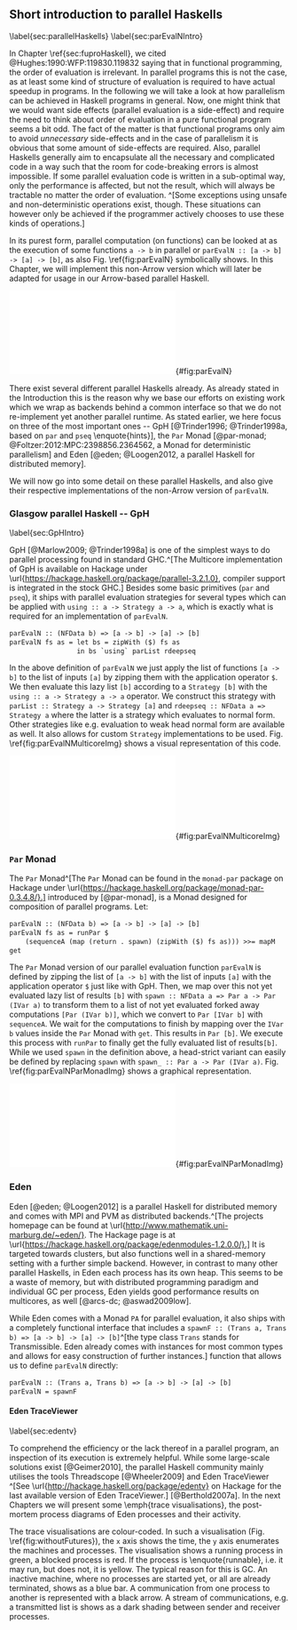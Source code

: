 ## Short introduction to parallel Haskells

\label{sec:parallelHaskells}
\label{sec:parEvalNIntro}

In Chapter \ref{sec:fuproHaskell}, we cited @Hughes:1990:WFP:119830.119832 saying that in functional
programming, the order of evaluation is irrelevant. In parallel programs this is not the case,
as at least some kind of structure of evaluation is required to have actual speedup in programs.
In the following we will take a look at how parallelism can be achieved in Haskell programs in general.
Now, one might think that we would want side effects (parallel evaluation is a side-effect)
and require the need to think about order of evaluation in a pure functional program seems a bit odd.
The fact of the matter is that functional programs
only aim to avoid *unnecessary* side-effects and in the case of parallelism it
is obvious that some amount of side-effects are required.
Also, parallel Haskells generally aim to encapsulate all the necessary and
complicated code in a way such that the room for code-breaking errors is almost impossible.
If some parallel evaluation code is written in a sub-optimal way, only the performance 
is affected, but not the result, which will always be tractable no matter the order of evaluation.
^[Some exceptions using unsafe and non-deterministic operations exist, though. These situations 
can however only be achieved if the programmer actively chooses to use these kinds of operations.]

In its purest form, parallel computation (on functions) can be looked at
as the execution of some functions `a -> b` in parallel or 
`parEvalN :: [a -> b] -> [a] -> [b]`, as also Fig. \ref{fig:parEvalN} 
symbolically shows. In this Chapter, we will implement this non-Arrow version which
will later be adapted for usage in our Arrow-based parallel Haskell.

![Schematic illustration of `parEvalN`. A list of inputs is transformed by different functions in parallel.](src/img/parEvalN.pdf){#fig:parEvalN}

There exist several different parallel Haskells already.
As already stated in the Introduction
this is the reason why we base our efforts on existing work which we wrap
as backends behind a common interface so that we do not re-implement
yet another parallel runtime. As stated earlier, we here focus on
three of the most important ones -- GpH [@Trinder1996; @Trinder1998a, based on `par` and `pseq` \enquote{hints}],
the `Par` Monad [@par-monad; @Foltzer:2012:MPC:2398856.2364562, a Monad for deterministic parallelism] and
Eden [@eden; @Loogen2012, a parallel Haskell for distributed memory].

We will now go into some detail on these parallel Haskells, and also
give their respective implementations of the non-Arrow version of `parEvalN`.

### Glasgow parallel Haskell -- GpH

\label{sec:GpHIntro}

GpH [@Marlow2009; @Trinder1998a] is one of the simplest ways to do parallel
processing found in standard GHC.^[The Multicore implementation of GpH is available on Hackage under \url{https://hackage.haskell.org/package/parallel-3.2.1.0}, compiler support is integrated in the stock GHC.]
Besides some basic primitives (`par` and `pseq`), it ships with parallel
evaluation strategies for several types which can be applied with
`using :: a -> Strategy a -> a`, which is exactly what is required for an
implementation of `parEvalN`.

~~~~ {.haskell}
parEvalN :: (NFData b) => [a -> b] -> [a] -> [b]
parEvalN fs as = let bs = zipWith ($) fs as 
                 in bs `using` parList rdeepseq
~~~~

In the above definition of `parEvalN` we just apply the list of functions `[a -> b]`
to the list of inputs `[a]` by zipping them with the application operator `$`.
We then evaluate this lazy list `[b]` according to a `Strategy [b]` with the
`using :: a -> Strategy a -> a` operator.
We construct this strategy with `parList :: Strategy a -> Strategy [a]` and
`rdeepseq :: NFData a => Strategy a` where the latter is a strategy
which evaluates to normal form. Other strategies like e.g. evaluation
to weak head normal form are available as well.
It also allows for custom `Strategy` implementations to be used.
Fig. \ref{fig:parEvalNMulticoreImg} shows a visual representation of this code.

![`parEvalN` (GpH).](src/img/parEvalNMulticoreImg.pdf){#fig:parEvalNMulticoreImg}

### `Par` Monad

The `Par` Monad^[The `Par` Monad can be found in the `monad-par` package on Hackage
under \url{https://hackage.haskell.org/package/monad-par-0.3.4.8/}.]
introduced by [@par-monad], is a Monad designed for composition of
parallel programs. Let:

~~~~ {.haskell}
parEvalN :: (NFData b) => [a -> b] -> [a] -> [b]
parEvalN fs as = runPar $ 
	(sequenceA (map (return . spawn) (zipWith ($) fs as))) >>= mapM get
~~~~

The `Par` Monad version of our parallel evaluation function `parEvalN` is
defined by zipping the list of `[a -> b]` with the list of inputs `[a]` with the
application operator `$` just like with GpH.
Then, we map over this not yet evaluated lazy list of results `[b]` with
`spawn :: NFData a => Par a -> Par (IVar a)` to transform them to a list
of not yet evaluated forked away computations `[Par (IVar b)]`,
which we convert to `Par [IVar b]` with `sequenceA`.
We wait for the computations to finish by mapping over the `IVar b`
values inside the `Par` Monad with `get`.
This results in `Par [b]`. We execute this process with `runPar` to finally get the fully
evaluated list of results`[b]`.
While we used `spawn` in the definition above, a head-strict variant
can easily be defined by replacing `spawn` with `spawn_ :: Par a -> Par (IVar a)`.
Fig. \ref{fig:parEvalNParMonadImg} shows a graphical representation.

![`parEvalN` (`Par` Monad).](src/img/parEvalNParMonadImg.pdf){#fig:parEvalNParMonadImg}

### Eden

Eden [@eden; @Loogen2012] is a parallel Haskell for distributed memory
and comes with MPI and PVM as
distributed backends.^[The projects homepage can be found at \url{http://www.mathematik.uni-marburg.de/~eden/}. The Hackage page is at \url{https://hackage.haskell.org/package/edenmodules-1.2.0.0/}.]
It is targeted towards clusters, but also functions well in a shared-memory
setting with a further simple backend. However, in contrast to many other
parallel Haskells, in Eden each process has its own heap. This seems to
be a waste of memory, but with distributed programming paradigm and
individual GC per process, Eden yields good performance results on multicores,
as well [@arcs-dc; @aswad2009low].

While Eden comes with a Monad `PA` for parallel evaluation, it also ships
with a completely functional interface that includes
a `spawnF :: (Trans a, Trans b) => [a -> b] -> [a] -> [b]`^[the type class `Trans`
stands for Transmissible.
Eden already comes with instances for most common types and allows for easy construction
of further instances.]
function that allows us to define `parEvalN` directly:

~~~~ {.haskell}
parEvalN :: (Trans a, Trans b) => [a -> b] -> [a] -> [b]
parEvalN = spawnF 
~~~~

#### Eden TraceViewer

\label{sec:edentv}

To comprehend the efficiency or the lack thereof in a parallel program,
an inspection of its execution is extremely helpful. While some large-scale
solutions exist [@Geimer2010], the parallel Haskell community mainly utilises
the tools Threadscope [@Wheeler2009] and Eden TraceViewer
^[See \url{http://hackage.haskell.org/package/edentv} on Hackage for
the last available version of Eden TraceViewer.] [@Berthold2007a].
In the next Chapters we will present some \emph{trace visualisations},
the post-mortem process diagrams of Eden processes and their activity.

The trace visualisations are colour-coded.
In such a visualisation (Fig. \ref{fig:withoutFutures}),
the `x` axis shows the time, the `y` axis enumerates the machines and processes.
The visualisation shows a running process in green, a blocked process is red.
If the process is \enquote{runnable}, i.e. it may run, but does not,
it is yellow. The typical reason for this is GC.
An inactive machine, where no processes are started yet,
or all are already terminated, shows as a blue bar.
A communication from one process to another is represented with a black arrow.
A stream of communications, e.g. a transmitted list is shows as a dark shading
between sender and receiver processes.
